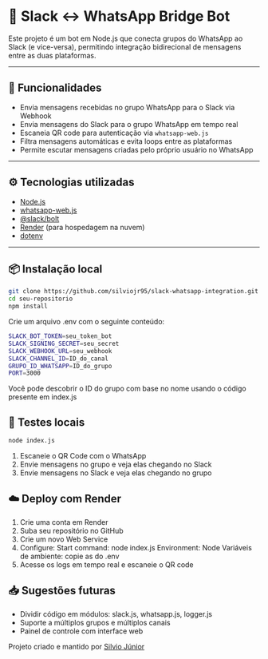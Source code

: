# 🤖 Slack ↔ WhatsApp Bridge Bot

Este projeto é um bot em Node.js que conecta grupos do WhatsApp ao Slack (e vice-versa), permitindo integração bidirecional de mensagens entre as duas plataformas.

---

## 🚀 Funcionalidades

- Envia mensagens recebidas no grupo WhatsApp para o Slack via Webhook
- Envia mensagens do Slack para o grupo WhatsApp em tempo real
- Escaneia QR code para autenticação via `whatsapp-web.js`
- Filtra mensagens automáticas e evita loops entre as plataformas
- Permite escutar mensagens criadas pelo próprio usuário no WhatsApp

---

## ⚙️ Tecnologias utilizadas

- [Node.js](https://nodejs.org/)
- [whatsapp-web.js](https://github.com/pedroslopez/whatsapp-web.js)
- [@slack/bolt](https://slack.dev/bolt-js)
- [Render](https://render.com/) (para hospedagem na nuvem)
- [dotenv](https://www.npmjs.com/package/dotenv)

---

## 📦 Instalação local

```bash
git clone https://github.com/silviojr95/slack-whatsapp-integration.git
cd seu-repositorio
npm install
```

Crie um arquivo .env com o seguinte conteúdo:
```bash
SLACK_BOT_TOKEN=seu_token_bot
SLACK_SIGNING_SECRET=seu_secret
SLACK_WEBHOOK_URL=seu_webhook
SLACK_CHANNEL_ID=ID_do_canal
GRUPO_ID_WHATSAPP=ID_do_grupo
PORT=3000
```

Você pode descobrir o ID do grupo com base no nome usando o código presente em index.js

## 🧪 Testes locais
```bash
node index.js
```
1. Escaneie o QR Code com o WhatsApp
2. Envie mensagens no grupo e veja elas chegando no Slack
3. Envie mensagens no Slack e veja elas chegando no grupo

## ☁️ Deploy com Render
1. Crie uma conta em Render
2. Suba seu repositório no GitHub
3. Crie um novo Web Service
4. Configure:
   Start command: node index.js
   Environment: Node
   Variáveis de ambiente: copie as do .env
5. Acesse os logs em tempo real e escaneie o QR code

## 📥 Sugestões futuras
- Dividir código em módulos: slack.js, whatsapp.js, logger.js
- Suporte a múltiplos grupos e múltiplos canais
- Painel de controle com interface web

Projeto criado e mantido por [Silvio Júnior](https://github.com/silviojr95/)
